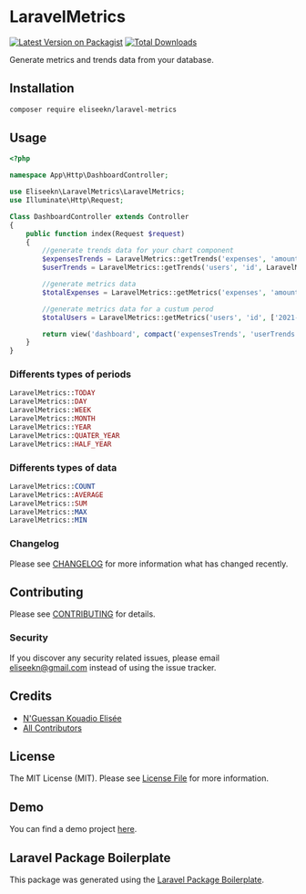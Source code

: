 # LaravelMetrics

[![Latest Version on Packagist](https://img.shields.io/packagist/v/eliseekn/laravel-metrics.svg?style=flat-square)](https://packagist.org/packages/eliseekn/laravel-metrics)
[![Total Downloads](https://img.shields.io/packagist/dt/eliseekn/laravel-metrics.svg?style=flat-square)](https://packagist.org/packages/eliseekn/laravel-metrics)

Generate metrics and trends data from your database.

## Installation
```bash
composer require eliseekn/laravel-metrics
```

## Usage
```php
<?php

namespace App\Http\DashboardController;

use Eliseekn\LaravelMetrics\LaravelMetrics;
use Illuminate\Http\Request;

Class DashboardController extends Controller
{
    public function index(Request $request)
    {
        //generate trends data for your chart component
        $expensesTrends = LaravelMetrics::getTrends('expenses', 'amount', LaravelMetrics::YEAR, LaravelMetrics::SUM);
        $userTrends = LaravelMetrics::getTrends('users', 'id', LaravelMetrics::QUATER_YEAR, LaravelMetrics::COUNT);

        //generate metrics data
        $totalExpenses = LaravelMetrics::getMetrics('expenses', 'amount', LaravelMetrics::QUATER_YEAR, LaravelMetrics::SUM);

        //generate metrics data for a custum perod
        $totalUsers = LaravelMetrics::getMetrics('users', 'id', ['2021-01-01', '2021-12-31'], LaravelMetrics::MAX);

        return view('dashboard', compact('expensesTrends', 'userTrends', 'totalExpenses', 'totalUsers'));
    }
}
```

### Differents types of periods
```php
LaravelMetrics::TODAY
LaravelMetrics::DAY
LaravelMetrics::WEEK
LaravelMetrics::MONTH
LaravelMetrics::YEAR
LaravelMetrics::QUATER_YEAR
LaravelMetrics::HALF_YEAR
```

### Differents types of data
```php
LaravelMetrics::COUNT
LaravelMetrics::AVERAGE
LaravelMetrics::SUM
LaravelMetrics::MAX
LaravelMetrics::MIN
```

### Changelog

Please see [CHANGELOG](CHANGELOG.md) for more information what has changed recently.

## Contributing

Please see [CONTRIBUTING](CONTRIBUTING.md) for details.

### Security

If you discover any security related issues, please email eliseekn@gmail.com instead of using the issue tracker.

## Credits

-   [N'Guessan Kouadio Elisée](https://github.com/eliseekn)
-   [All Contributors](../../contributors)

## License

The MIT License (MIT). Please see [License File](LICENSE.md) for more information.

## Demo

You can find a demo project [here](https://github.com/eliseekn/laravel-metrics-demo).

## Laravel Package Boilerplate

This package was generated using the [Laravel Package Boilerplate](https://laravelpackageboilerplate.com).
